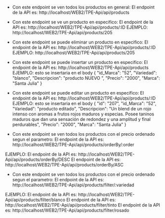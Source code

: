 - Con este endpoint se ven todos los productos en general:
El endpoint de la API es: http://localhost/WEB2/TPE-Api/api/products

- Con este endpoint se ve un producto en especifico:
El endpoint de la API es: http://localhost/WEB2/TPE-Api/api/products/:ID 
EJEMPLO: http://localhost/WEB2/TPE-Api/api/products/205

- Con este endpoint se puede eliminar un producto en especifico:
El endpoint de la API es: http://localhost/WEB2/TPE-Api/api/products/:ID 
EJEMPLO: http://localhost/WEB2/TPE-Api/api/products/205

- Con este endpoint se puede insertar un producto en especifico:
El endpoint de la API es: http://localhost/WEB2/TPE-Api/api/products
EJEMPLO:  esto se insertaria en el body
{
    "id_Marca": "52",
    "Variedad": "blanco",
    "Descripcion": "producto NUEVO ",
    "Precio": "2000",
    "Marca": "Santa Julia"
}

- Con este endpoint se puede editar un producto en especifico:
El endpoint de la API es: http://localhost/WEB2/TPE-Api/api/products/:ID 
EJEMPLO:  esto se insertaria en el body
{
    "id": "207",
    "id_Marca": "52",
    "Variedad": "producto editado",
    "Descripcion": "Un blend de un rojo intenso con aromas a frutos rojos maduros y especias. Posee taninos maduros que dan una sensación de redondez y una amplitud y final perdurables",
    "Precio": "2000",
    "Marca": "Santa Julia"
}

- Con este endpoint se ven todos los productos con el precio ordenado segun el parametro:
El endpoint de la API es: http://localhost/WEB2/TPE-Api/api/products/orderBy/:order

EJEMPLO: 
El endpoint de la API es: http://localhost/WEB2/TPE-Api/api/products/orderBy/DESC
El endpoint de la API es: http://localhost/WEB2/TPE-Api/api/products/orderBy/ASC

- Con este endpoint se ven todos los productos con el precio ordenado segun el parametro:
El endpoint de la API es: http://localhost/WEB2/TPE-Api/api/products/filter/:variedad

EJEMPLO: 
El endpoint de la API es: http://localhost/WEB2/TPE-Api/api/products/filter/blanco
El endpoint de la API es: http://localhost/WEB2/TPE-Api/api/products/filter/tinto
El endpoint de la API es: http://localhost/WEB2/TPE-Api/api/products/filter/rosado





